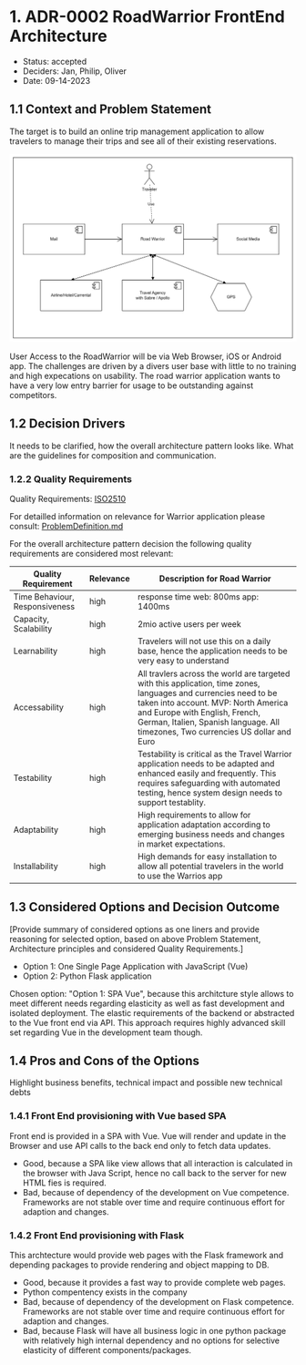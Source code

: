 # 1. ADR-0002 RoadWarrior FrontEnd Architecture 
<!-- Architecture Decision Record for relevant/important architecture or design decisions with product, cross product or platforms. The general purpose is to make the problem statement, conflicting requirements and analyzed solutions explicit. Use for important decisions and focus on essential information and diagramming. -->

* Status: accepted <!-- mandatory -->
* Deciders: Jan, Philip, Oliver <!-- mandatory -->
* Date: 09-14-2023 <!-- mandatory -->

## 1.1 Context and Problem Statement

The target is to build an online trip management application to allow travelers to manage their trips and see all of their existing reservations.

![Context View of RoadWarrior](/01%20ProblemDefintion/SystemContextView.png)

User Access to the RoadWarrior will be via Web Browser, iOS or Android app.
The challenges are driven by a divers user base with little to no training and high expecations on usability. The road warrior application wants to have a very low entry barrier for usage to be outstanding against competitors.

## 1.2 Decision Drivers

It needs to be clarified, how the overall architecture pattern looks like. What are the guidelines for composition and communication.

### 1.2.2 Quality Requirements
Quality Requirements: [ISO2510](https://iso25000.com/index.php/en/iso-25000-standards/iso-25010)

For detailled information on relevance for Warrior application please consult: [ProblemDefinition.md](/01%20ProblemDefintion/ProblemDefinition.md)

For the overall architecture pattern decision the following quality requirements are considered most relevant:


| Quality Requirement | Relevance | Description for Road Warrior |
| --- | --- | --- |
| Time Behaviour, Responsiveness | high | response time web: 800ms app: 1400ms|
| Capacity, Scalability | high | 2mio active users per week |
| Learnability | high | Travelers will not use this on a daily base, hence the application needs to be very easy to understand |
| Accessability | high | All travlers across the world are targeted with this application, time zones, languages and currencies need to be taken into account. MVP: North America and Europe with English, French, German, Italien, Spanish language. All timezones, Two currencies US dollar and Euro |
| Testability | high | Testability is critical as the Travel Warrior application needs to be adapted and enhanced easily and frequently. This requires safeguarding with automated testing, hence system design needs to support testablity.|
| Adaptability | high | High requirements to allow for application adaptation according to emerging business needs and changes in market expectations.|
| Installability | high | High demands for easy installation to allow all potential travelers in the world to use the Warrios app|

## 1.3 Considered Options and Decision Outcome

[Provide summary of considered options as one liners and provide reasoning for  selected option, based on above Problem Statement, Architecture principles and considered Quality Requirements.]

* Option 1: One Single Page Application with JavaScript (Vue)
* Option 2: Python Flask application

Chosen option: "Option 1: SPA Vue", because this architcture style allows to meet different needs regarding elasticity as well as fast development and isolated deployment. The elastic requirements of the backend or abstracted to the Vue front end via API.
This approach requires highly advanced skill set regarding Vue in the development team though.

## 1.4 Pros and Cons of the Options <!-- optional -->

Highlight business benefits, technical impact and possible new technical debts

### 1.4.1 Front End provisioning with Vue based SPA

Front end is provided in a SPA with Vue. Vue will render and update in the Browser and use API calls to the back end only to fetch data updates.

* Good, because a SPA like view allows that all interaction is calculated in the browser with Java Script, hence no call back to the server for new HTML fies is required.
* Bad, because of dependency of the development on Vue competence. Frameworks are not stable over time and require continuous effort for adaption and changes. 
<!-- numbers of pros and cons can vary -->

### 1.4.2 Front End provisioning with Flask

This archtecture would provide web pages with the Flask framework and depending packages to provide rendering and object mapping to DB.

* Good, because it provides a fast way to provide complete web pages.
* Python compentency exists in the company
* Bad, because of dependency of the development on Flask competence. Frameworks are not stable over time and require continuous effort for adaption and changes. 
* Bad, because Flask will have all business logic in one python package with relatively high internal dependency and no options for selective elasticity of different components/packages.

<!-- numbers of pros and cons can vary -->
